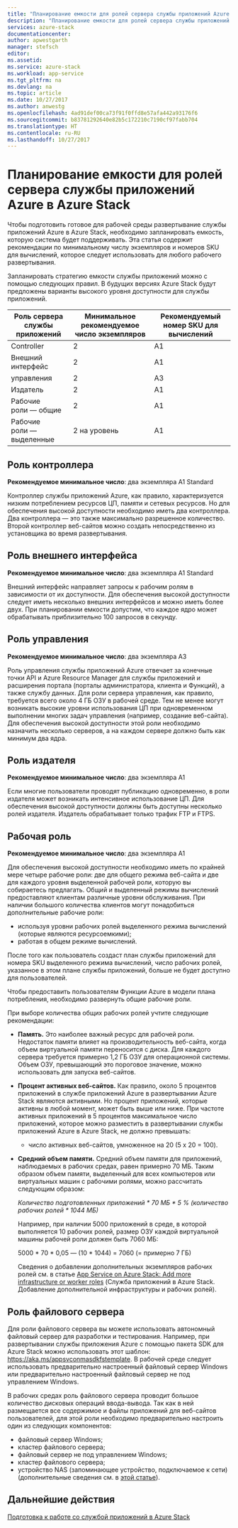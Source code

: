 ```yaml
---
title: "Планирование емкости для ролей сервера службы приложений Azure в Azure Stack | Документация Майкрософт"
description: "Планирование емкости для ролей сервера службы приложений Azure в Azure Stack"
services: azure-stack
documentationcenter: 
author: apwestgarth
manager: stefsch
editor: 
ms.assetid: 
ms.service: azure-stack
ms.workload: app-service
ms.tgt_pltfrm: na
ms.devlang: na
ms.topic: article
ms.date: 10/27/2017
ms.author: anwestg
ms.openlocfilehash: 4ad91def00ca73f91f0ffd8e57afa442a93176f6
ms.sourcegitcommit: b83781292640e82b5c172210c7190cf97fabb704
ms.translationtype: HT
ms.contentlocale: ru-RU
ms.lasthandoff: 10/27/2017
---
```

# <a name="capacity-planning-for-azure-app-service-server-roles-in-azure-stack"></a>Планирование емкости для ролей сервера службы приложений Azure в Azure Stack

Чтобы подготовить готовое для рабочей среды развертывание службы приложений Azure в Azure Stack, необходимо запланировать емкость, которую система будет поддерживать.  Эта статья содержит рекомендации по минимальному числу экземпляров и номеров SKU для вычислений, которое следует использовать для любого рабочего развертывания.

Запланировать стратегию емкости службы приложений можно с помощью следующих правил. В будущих версиях Azure Stack будут предложены варианты высокого уровня доступности для службы приложений.

| Роль сервера службы приложений | Минимальное рекомендуемое число экземпляров | Рекомендуемый номер SKU для вычислений|
| --- | --- | --- |
| Controller | 2 | A1 |
| Внешний интерфейс | 2 | A1 |
| управления | 2 | A3 |
| Издатель | 2 | A1 |
| Рабочие роли — общие | 2 | A1 |
| Рабочие роли — выделенные | 2 на уровень | A1 |

## <a name="controller-role"></a>Роль контроллера

**Рекомендуемое минимальное число**: два экземпляра A1 Standard

Контроллер службы приложений Azure, как правило, характеризуется низким потреблением ресурсов ЦП, памяти и сетевых ресурсов. Но для обеспечения высокой доступности необходимо иметь два контроллера. Два контроллера — это также максимально разрешенное количество. Второй контроллер веб-сайтов можно создать непосредственно из установщика во время развертывания.

## <a name="front-end-role"></a>Роль внешнего интерфейса

**Рекомендуемое минимальное число**: два экземпляра A1 Standard

Внешний интерфейс направляет запросы к рабочим ролям в зависимости от их доступности. Для обеспечения высокой доступности следует иметь несколько внешних интерфейсов и можно иметь более двух. При планировании емкости допустим, что каждое ядро может обрабатывать приблизительно 100 запросов в секунду.

## <a name="management-role"></a>Роль управления

**Рекомендуемое минимальное число**: два экземпляра A3

Роль управления службы приложений Azure отвечает за конечные точки API и Azure Resource Manager для службы приложений и расширения портала (порталы администратора, клиента и Функций), а также службу данных. Для роли сервера управления, как правило, требуется всего около 4 ГБ ОЗУ в рабочей среде. Тем не менее могут возникать высокие уровни использования ЦП при одновременном выполнении многих задач управления (например, создание веб-сайта). Для обеспечения высокой доступности этой роли необходимо назначить несколько серверов, а на каждом сервере должно быть как минимум два ядра.

## <a name="publisher-role"></a>Роль издателя

**Рекомендуемое минимальное число**: два экземпляра A1

Если многие пользователи проводят публикацию одновременно, в роли издателя может возникать интенсивное использование ЦП. Для обеспечения высокой доступности должны быть доступны несколько ролей издателя.  Издатель обрабатывает только трафик FTP и FTPS.

## <a name="web-worker-role"></a>Рабочая роль

**Рекомендуемое минимальное число**: два экземпляра A1

Для обеспечения высокой доступности необходимо иметь по крайней мере четыре рабочие роли: две для общего режима веб-сайта и две для каждого уровня выделенной рабочей роли, которую вы собираетесь предлагать. Общий и выделенный режимы вычислений предоставляют клиентам различные уровни обслуживания. При наличии большого количества клиентов могут понадобиться дополнительные рабочие роли:
 - используя уровни рабочих ролей выделенного режима вычислений (которые являются ресурсоемкими);
 - работая в общем режиме вычислений.

После того как пользователь создаст план службы приложений для номера SKU выделенного режима вычислений, число рабочих ролей, указанное в этом плане службы приложений, больше не будет доступно для пользователей.

Чтобы предоставить пользователям Функции Azure в модели плана потребления, необходимо развернуть общие рабочие роли.

При выборе количества общих рабочих ролей учтите следующие рекомендации:

- **Память.** Это наиболее важный ресурс для рабочей роли. Недостаток памяти влияет на производительность веб-сайта, когда объем виртуальной памяти переносится с диска. Для каждого сервера требуется примерно 1,2 ГБ ОЗУ для операционной системы. Объем ОЗУ, превышающий это пороговое значение, можно использовать для запуска веб-сайтов.
- **Процент активных веб-сайтов.** Как правило, около 5 процентов приложений в службе приложений Azure в развертывании Azure Stack являются активными. Но процент приложений, которые активны в любой момент, может быть выше или ниже. При частоте активных приложений в 5 процентов максимальное число приложений, которое можно разместить в развертывании службы приложений Azure в Azure Stack, не должно превышать:
    - число активных веб-сайтов, умноженное на 20 (5 x 20 = 100).
- **Средний объем памяти.** Средний объем памяти для приложений, наблюдаемых в рабочих средах, равен примерно 70 МБ. Таким образом объем памяти, выделенный для всех компьютеров или виртуальных машин с рабочими ролями, можно рассчитать следующим образом:

    *Количество подготовленных приложений * 70 МБ * 5 % (количество рабочих ролей * 1044 МБ)*

   Например, при наличии 5000 приложений в среде, в которой выполняется 10 рабочих ролей, размер ОЗУ каждой виртуальной машины рабочей роли должен быть 7060 МБ:

   5000 * 70 * 0,05 — (10 * 1044) = 7060 (= примерно 7 ГБ)

   Сведения о добавлении дополнительных экземпляров рабочих ролей см. в статье [App Service on Azure Stack: Add more infrastructure or worker roles](azure-stack-app-service-add-worker-roles.md) (Служба приложений в Azure Stack. Добавление дополнительной инфраструктуры и рабочих ролей).

## <a name="file-server-role"></a>Роль файлового сервера

Для роли файлового сервера вы можете использовать автономный файловый сервер для разработки и тестирования. Например, при развертывании службы приложения Azure с помощью пакета SDK для Azure Stack можно использовать этот шаблон: https://aka.ms/appsvconmasdkfstemplate. В рабочей среде следует использовать предварительно настроенный файловый сервер Windows или предварительно настроенный файловый сервер не под управлением Windows.

В рабочих средах роль файлового сервера проводит большое количество дисковых операций ввода-вывода. Так как в ней размещается все содержимое и файлы приложений для веб-сайтов пользователей, для этой роли необходимо предварительно настроить один из следующих компонентов:
- файловый сервер Windows;
- кластер файлового сервера;
- файловый сервер не под управлением Windows;
- кластер файлового сервера;
- устройство NAS (запоминающее устройство, подключаемое к сети) (дополнительные сведения см. в [этой статье](azure-stack-app-service-before-you-get-started.md#prepare-the-file-server)).

## <a name="next-steps"></a>Дальнейшие действия

[Подготовка к работе со службой приложений в Azure Stack](azure-stack-app-service-before-you-get-started.md)
